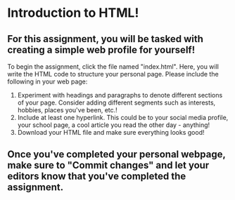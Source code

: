 # Introduction to HTML!
## For this assignment, you will be tasked with creating a simple web profile for yourself! 

To begin the assignment, click the file named "index.html". Here, you will write the HTML code to structure your personal page. Please include the following in your web page:

1. Experiment with headings and paragraphs to denote different sections of your page. Consider adding different segments such as interests, hobbies, places you've been, etc.!
2. Include at least one hyperlink. This could be to your social media profile, your school page, a cool article you read the other day - anything!
3. Download your HTML file and make sure everything looks good!

## Once you've completed your personal webpage, make sure to "Commit changes" and let your editors know that you've completed the assignment.
